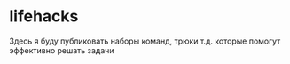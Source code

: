 # lifehacks
Здесь я буду публиковать  наборы команд, трюки т.д.  которые помогут эффективно решать задачи
